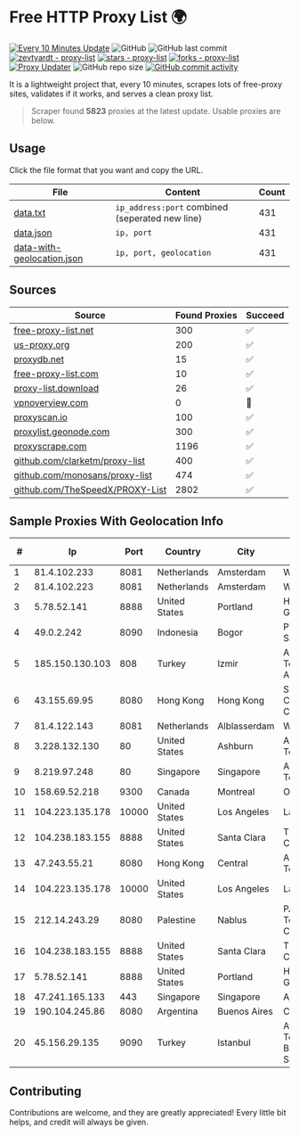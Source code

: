 
# Free HTTP Proxy List 🌍

[![Every 10 Minutes Update](https://github.com/mertguvencli/http-proxy-list/actions/workflows/main.yml/badge.svg?branch=main)](https://github.com/mertguvencli/http-proxy-list/actions/workflows/main.yml)
![GitHub](https://img.shields.io/github/license/mertguvencli/http-proxy-list)
![GitHub last commit](https://img.shields.io/github/last-commit/mertguvencli/http-proxy-list)
[![zevtyardt - proxy-list](https://img.shields.io/static/v1?label=zevtyardt&message=proxy-list&color=blue&logo=github)](https://github.com/zevtyardt/proxy-list "Go to GitHub repo")
[![stars - proxy-list](https://img.shields.io/github/stars/zevtyardt/proxy-list?style=social)](https://github.com/zevtyardt/proxy-list)
[![forks - proxy-list](https://img.shields.io/github/forks/zevtyardt/proxy-list?style=social)](https://github.com/zevtyardt/proxy-list)
[![Proxy Updater](https://github.com/zevtyardt/proxy-list/workflows/Proxy%20Updater/badge.svg)](https://github.com/zevtyardt/proxy-list/actions?query=workflow:"Proxy+Updater")
![GitHub repo size](https://img.shields.io/github/repo-size/zevtyardt/proxy-list)
[![GitHub commit activity](https://img.shields.io/github/commit-activity/m/zevtyardt/proxy-list?logo=commits)](https://github.com/zevtyardt/proxy-list/commits/main)

It is a lightweight project that, every 10 minutes, scrapes lots of free-proxy sites, validates if it works, and serves a clean proxy list.

> Scraper found **5823** proxies at the latest update. Usable proxies are below.

## Usage

Click the file format that you want and copy the URL.

|File|Content|Count|
|----|-------|-----|
|[data.txt](https://raw.githubusercontent.com/mertguvencli/http-proxy-list/main/proxy-list/data.txt)|`ip_address:port` combined (seperated new line)|431|
|[data.json](https://raw.githubusercontent.com/mertguvencli/http-proxy-list/main/proxy-list/data.json)|`ip, port`|431|
|[data-with-geolocation.json](https://raw.githubusercontent.com/mertguvencli/http-proxy-list/main/proxy-list/data-with-geolocation.json)|`ip, port, geolocation`|431|

## Sources

|Source|Found Proxies|Succeed|
|------|-------------|-------|
|[free-proxy-list.net](https://free-proxy-list.net)|300|✅|
|[us-proxy.org](https://www.us-proxy.org)|200|✅|
|[proxydb.net](http://proxydb.net)|15|✅|
|[free-proxy-list.com](https://free-proxy-list.com/?page=&port=&type%5B%5D=http&type%5B%5D=https&up_time=0&search=Search)|10|✅|
|[proxy-list.download](https://www.proxy-list.download/HTTP)|26|✅|
|[vpnoverview.com](https://vpnoverview.com/privacy/anonymous-browsing/free-proxy-servers)|0|🚫|
|[proxyscan.io](https://www.proxyscan.io)|100|✅|
|[proxylist.geonode.com](https://proxylist.geonode.com/api/proxy-list?limit=300&page=1&sort_by=lastChecked&sort_type=desc&protocols=http,https)|300|✅|
|[proxyscrape.com](https://api.proxyscrape.com/v2/?request=displayproxies&protocol=http&timeout=10000&country=all&ssl=all&anonymity=all)|1196|✅|
|[github.com/clarketm/proxy-list](https://raw.githubusercontent.com/clarketm/proxy-list/master/proxy-list-raw.txt)|400|✅|
|[github.com/monosans/proxy-list](https://raw.githubusercontent.com/monosans/proxy-list/main/proxies/http.txt)|474|✅|
|[github.com/TheSpeedX/PROXY-List](https://raw.githubusercontent.com/TheSpeedX/PROXY-List/master/http.txt)|2802|✅|


## Sample Proxies With Geolocation Info

|#|Ip|Port|Country|City|Internet Service Provider|
|-|--|----|-------|----|-------------------------|
|1|81.4.102.233|8081|Netherlands|Amsterdam|WeservIT|
|2|81.4.102.223|8081|Netherlands|Amsterdam|WeservIT|
|3|5.78.52.141|8888|United States|Portland|Hetzner Online GmbH|
|4|49.0.2.242|8090|Indonesia|Bogor|PT Usaha Adi Sanggoro|
|5|185.150.130.103|808|Turkey|Izmir|Alastyr Telekomunikasyon A.S.|
|6|43.155.69.95|8080|Hong Kong|Hong Kong|Shenzhen Tencent Computer Systems Company Limited|
|7|81.4.122.143|8081|Netherlands|Alblasserdam|WeservIT|
|8|3.228.132.130|80|United States|Ashburn|Amazon Technologies Inc.|
|9|8.219.97.248|80|Singapore|Singapore|Alibaba (US) Technology Co., Ltd.|
|10|158.69.52.218|9300|Canada|Montreal|OVH SAS|
|11|104.223.135.178|10000|United States|Los Angeles|LayerHost|
|12|104.238.183.155|8888|United States|Santa Clara|The Constant Company|
|13|47.243.55.21|8080|Hong Kong|Central|Alibaba (US) Technology Co., Ltd.|
|14|104.223.135.178|10000|United States|Los Angeles|LayerHost|
|15|212.14.243.29|8080|Palestine|Nablus|PALTEL (Palestine Telecommunications Co.).|
|16|104.238.183.155|8888|United States|Santa Clara|The Constant Company|
|17|5.78.52.141|8888|United States|Portland|Hetzner Online GmbH|
|18|47.241.165.133|443|Singapore|Singapore|Alibaba.com LLC|
|19|190.104.245.86|8080|Argentina|Buenos Aires|CPS|
|20|45.156.29.135|9090|Turkey|Istanbul|Atlantis Telekomunikasyon Bilisim Hizmetleri San. Tic. Ltd|



## Contributing

Contributions are welcome, and they are greatly appreciated! Every
little bit helps, and credit will always be given.

